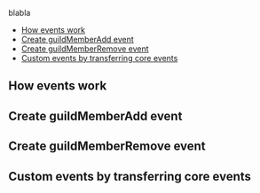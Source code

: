 blabla

- [How events work](#how-events-work)
- [Create guildMemberAdd event](#create-guildmemberadd-event)
- [Create guildMemberRemove event](#create-guildmemberremove-event)
- [Custom events by transferring core events](#custom-events-by-transferring-core-events)

## How events work

## Create guildMemberAdd event

## Create guildMemberRemove event

## Custom events by transferring core events